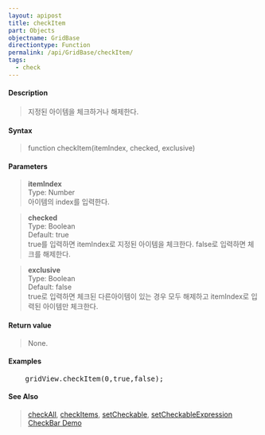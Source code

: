 ```yaml
---
layout: apipost
title: checkItem
part: Objects
objectname: GridBase
directiontype: Function
permalink: /api/GridBase/checkItem/
tags:
  - check
---
```



#### Description

> 지정된 아이템을 체크하거나 해제한다.  

#### Syntax

> function checkItem(itemIndex, checked, exclusive)  

#### Parameters

> **itemIndex**  
> Type: Number  
> 아이템의 index를 입력한다.  

> **checked**  
> Type: Boolean  
> Default: true  
> true를 입력하면 itemIndex로 지정된 아이템을 체크한다. false로 입력하면 체크를 해제한다.  

> **exclusive**  
> Type: Boolean  
> Default: false  
> true로 입력하면 체크된 다른아이템이 있는 경우 모두 해제하고 itemIndex로 입력된 아이템만 체크한다.  

#### Return value

> None.  

#### Examples 

<pre class="prettyprint">
    gridView.checkItem(0,true,false);    
</pre>

#### See Also
> [checkAll](/api/GridBase/checkAll), [checkItems](/api/GridBase/checkItems), [setCheckable](/api/GridBase/setCheckable), [setCheckableExpression](/api/GridBase/setCheckableExpression)  
> [CheckBar Demo](http://demo.realgrid.com/Demo/CheckBar)